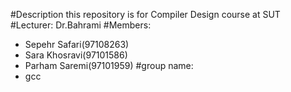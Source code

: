 #Description
this repository is for Compiler Design course at SUT
#Lecturer:
Dr.Bahrami
#Members: 
- Sepehr Safari(97108263) 
- Sara Khosravi(97101586)
- Parham Saremi(97101959)
#group name: 
- gcc

